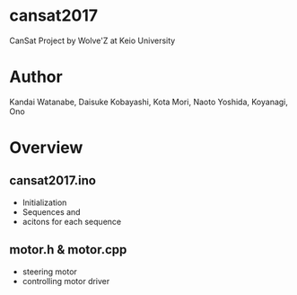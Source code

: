 # cansat2017
CanSat Project by Wolve'Z at Keio University

# Author
Kandai Watanabe, Daisuke Kobayashi, Kota Mori, Naoto Yoshida, Koyanagi, Ono

# Overview
## cansat2017.ino 
 * Initialization
 * Sequences and 
 * acitons for each sequence
 
## motor.h & motor.cpp
 * steering motor
 * controlling motor driver
